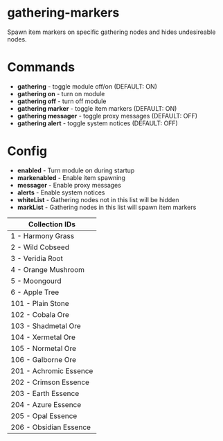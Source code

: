 # gathering-markers
Spawn item markers on specific gathering nodes and hides undesireable nodes.

# Commands 
- **gathering** - toggle module off/on (DEFAULT: ON)
- **gathering on** - turn on module
- **gathering off** - turn off module
- **gathering marker** - toggle item markers (DEFAULT: ON)
- **gathering messager** - toggle proxy messages (DEFAULT: OFF)
- **gathering alert** - toggle system notices (DEFAULT: OFF)

# Config
- **enabled** - Turn module on during startup
- **markenabled** - Enable item spawning
- **messager** - Enable proxy messages
- **alerts** - Enable system notices
- **whiteList** - Gathering nodes not in this list will be hidden
- **markList** - Gathering nodes in this list will spawn item markers

| Collection IDs |
| ------------------------ |
| 1 - Harmony Grass |
| 2 - Wild Cobseed |
| 3 - Veridia Root |
| 4 - Orange Mushroom |
| 5 - Moongourd |
| 6 - Apple Tree |
| 101 - Plain Stone |
| 102 - Cobala Ore |
| 103 - Shadmetal Ore |
| 104 - Xermetal Ore |
| 105 - Normetal Ore |
| 106 - Galborne Ore |
| 201 - Achromic Essence |
| 202 - Crimson Essence |
| 203 - Earth Essence |
| 204 - Azure Essence |
| 205 - Opal Essence |
| 206 - Obsidian Essence |
